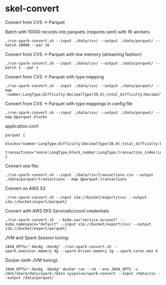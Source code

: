 # skel-convert


Convert from CVS -> Parquet 

Batch with 10000 records into parquets (requires ram!) with 16 workers

```
./run-spark-convert.sh --input ./data/csv/ --output ./data/parquet/ --batch 10000 --par 16
```

Convert from CVS -> Parquet with low memory (streaming fashion)

```
./run-spark-convert.sh --input ./data/csv/ --output ./data/parquet/ --batch 1 --par 1
```

Convert from CVS -> Parquet with type mapping

```
./run-spark-convert.sh --input ./data/csv/ --output ./data/parquet/ --map 'number:LongType;difficulty:DecimalType(38,0);total_difficulty:DecimalType(38,0);size:LongType;gas_limit:LongType;gas_used:LongType;timestamp:LongType;transaction_count:LongType;base_fee_per_gas:LongType'
```

Convert from CVS -> Parquet with type mappings in config file

```
./run-spark-convert.sh --input ./data/csv/ --output ./data/parquet/ --map @parquet.blocks
```
application.conf:
```
parquet {
  blocks="number:LongType;difficulty:DecimalType(38,0);total_difficulty:DecimalType(38,0);size:LongType;gas_limit:LongType;gas_used:LongType;timestamp:LongType;transaction_count:LongType;base_fee_per_gas:LongType"
  transactions="nonce:LongType;block_number:LongType;transaction_index:LongType;value:DecimalType(38,0);gas:LongType;gas_price:LongType"
}
```

Convert one file:
```
./run-spark-convert.sh --input ./data/csv/transactions.csv --output ./data/parquet/transactions --map @parquet.transactions
```

Convert on AWS S3 

```
./run-spark-convert.sh --input s3a://bucket/export/csv/ --output s3a://bucket/export/parquet/
```

Convert with AWS EKS ServiceAccount credentials

```
./run-spark-convert.sh  --kube.sa="service-account" --kube.namespace="default" --input s3a://bucket/export/csv/ --output s3a://bucket/export/parquet/
```

JVM and Spark Session tuning:

```
JAVA_OPTS="-Xmx4g -Xms4g" ./run-spark-convert.sh --spark.executor.memory 4g --spark.driver.memory 1g --spark.cores.max 4
```

Docker (with JVM tuning):

```
JAVA_OPTS="-Xmx8g -Xms8g" docker run --rm --env JAVA_OPTS -v /mnt/share/data/spark:/data syspulse/spark-convert --input /data/csv --output /data/parquet/
```
